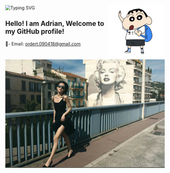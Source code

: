 ![Typing SVG](https://readme-typing-svg.herokuapp.com?font=Fira+Code&size=19&pause=1000&color=8122F7FB&width=435&lines=No+meed+No+need+to+comepare%2C+I%E2%80%99m+alone)
<img align="right" width="180px" hight="176px" src="/Crayon Shin_chan/Crayon_Sin1.jpg">

<h2>Hello! I am Adrian, Welcome to my GitHub profile!</h2>

📧- Email: ordert.090418@gmail.com

<div>
    <img align="right"  src= "/Crayon Shin_chan/周迅.jpg">
</div>

